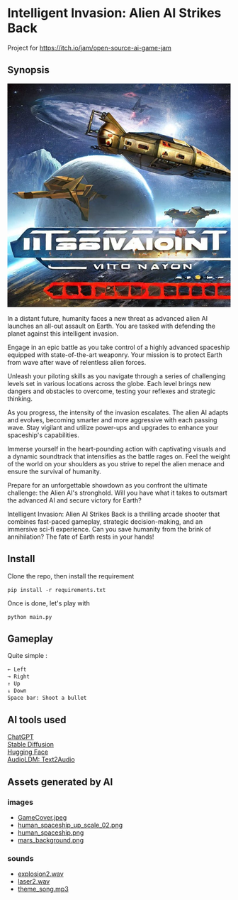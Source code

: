 # Intelligent Invasion: Alien AI Strikes Back
Project for https://itch.io/jam/open-source-ai-game-jam

## Synopsis 
![GameCover](images/GameCover.jpeg)

In a distant future, humanity faces a new threat as advanced alien AI launches an all-out assault on Earth. You are tasked with defending the planet against this intelligent invasion.

Engage in an epic battle as you take control of a highly advanced spaceship equipped with state-of-the-art weaponry. Your mission is to protect Earth from wave after wave of relentless alien forces.

Unleash your piloting skills as you navigate through a series of challenging levels set in various locations across the globe. Each level brings new dangers and obstacles to overcome, testing your reflexes and strategic thinking.

As you progress, the intensity of the invasion escalates. The alien AI adapts and evolves, becoming smarter and more aggressive with each passing wave. Stay vigilant and utilize power-ups and upgrades to enhance your spaceship's capabilities.

Immerse yourself in the heart-pounding action with captivating visuals and a dynamic soundtrack that intensifies as the battle rages on. Feel the weight of the world on your shoulders as you strive to repel the alien menace and ensure the survival of humanity.

Prepare for an unforgettable showdown as you confront the ultimate challenge: the Alien AI's stronghold. Will you have what it takes to outsmart the advanced AI and secure victory for Earth?

Intelligent Invasion: Alien AI Strikes Back is a thrilling arcade shooter that combines fast-paced gameplay, strategic decision-making, and an immersive sci-fi experience. Can you save humanity from the brink of annihilation? The fate of Earth rests in your hands!

## Install
Clone the repo, then install the requirement 
```
pip install -r requirements.txt
```
Once is done, let's play with
````
python main.py
`````

## Gameplay 

Quite simple : 
`````
← Left
→ Right
↑ Up 
↓ Down
Space bar: Shoot a bullet
`````

## AI tools used
[ChatGPT](https://openai.com/chatgpt)  
[Stable Diffusion](https://huggingface.co/spaces/stabilityai/stable-diffusion)  
[Hugging Face](https://huggingface.co/)  
[AudioLDM: Text2Audio](https://huggingface.co/spaces/haoheliu/audioldm-text-to-audio-generation)

## Assets generated by AI
### images
- [GameCover.jpeg](images/GameCover.jpeg)  
- [human_spaceship_up_scale_02.png](images/humain_spaceship_up_scale_02.png)  
- [human_spaceship.png](images/human_spaceship.png)  
- [mars_background.png](images/mars_background.png)  
### sounds 
- [explosion2.wav](sounds/explosion2.wav)  
- [laser2.wav](sounds/laser2.wav)  
- [theme_song.mp3](sounds/theme_song.mp3)  
